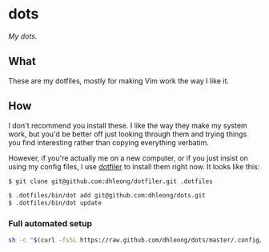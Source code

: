 dots
====

*My dots.*

## What

These are my dotfiles, mostly for making Vim work the way I like it.

## How

I don't recommend you install these. I like the way they make my system
work, but you'd be better off just looking through them and trying things
you find interesting rather than copying everything verbatim.

However, if you're actually me on a new computer, or if you just insist
on using my config files, I use [dotfiler][1] to install them right now.
It looks like this:

```bash
$ git clone git@github.com:dhleong/dotfiler.git .dotfiles

$ .dotfiles/bin/dot add git@github.com:dhleong/dots.git
$ .dotfiles/bin/dot update
```

### Full automated setup

```bash
sh -c "$(curl -fsSL https://raw.github.com/dhleong/dots/master/.config/dhleong/setup)"
```

[1]: https://github.com/svetlyak40wt/dotfiler
[2]: https://github.com/dhleong/dotfiler
